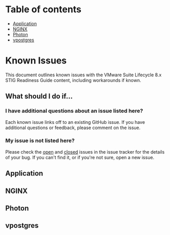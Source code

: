 # Table of contents

- [Application](#application)
- [NGINX](#nginx)
- [Photon](#photon)
- [vpostgres](#vpostgres)

# Known Issues

This document outlines known issues with the VMware Suite Lifecycle 8.x STIG Readiness Guide content, including workarounds if known.

## What should I do if...

### I have additional questions about an issue listed here?

Each known issue links off to an existing GitHub issue. If you have additional questions or feedback, please comment on the issue.

### My issue is not listed here?

Please check the [open](https://github.com/vmware/dod-compliance-and-automation/issues) and [closed](https://github.com/vmware/dod-compliance-and-automation/issues?q=is%3Aissue+is%3Aclosed) issues in the issue tracker for the details of your bug. If you can't find it, or if you're not sure, open a new issue.

## Application  

## NGINX  

## Photon  

## vpostgres  

